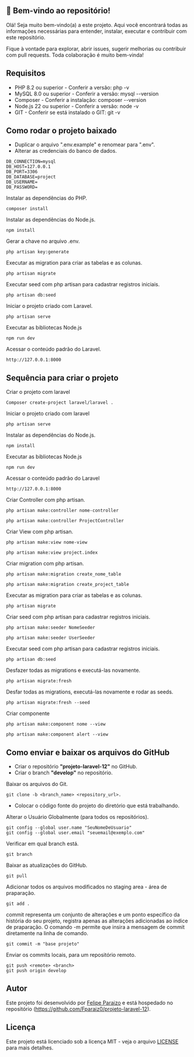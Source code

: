 ## 👋 Bem-vindo ao repositório!

Olá! Seja muito bem-vindo(a) a este projeto. Aqui você encontrará todas as informações necessárias para entender, instalar, executar e contribuir com este repositório.

Fique à vontade para explorar, abrir issues, sugerir melhorias ou contribuir com pull requests. Toda colaboração é muito bem-vinda!

## Requisitos 

* PHP 8.2 ou superior - Conferir a versão: php -v 
* MySQL 8.0 ou superior - Conferir a versão: mysql --version
* Composer - Conferir a instalação: composer --version
* Node.js 22 ou superior - Conferir a versão: node -v 
* GIT - Conferir se está instalado o GIT: git -v 

## Como rodar o projeto baixado 

- Duplicar o arquivo ".env.example" e renomear para ".env". 
- Alterar as credenciais do banco de dados.
```
DB_CONNECTION=mysql
DB_HOST=127.0.0.1
DB_PORT=3306
DB_DATABASE=project
DB_USERNAME=  
DB_PASSWORD=
```

Instalar as dependências do PHP.
```
composer install
```

Instalar as dependências do Node.js.
```
npm install
```

Gerar a chave no arquivo .env.
```
php artisan key:generate
```

Executar as migration para criar as tabelas e as colunas.
```
php artisan migrate
```

Executar seed com php artisan para cadastrar registros iniciais. 
```
php artisan db:seed
```

Iniciar o projeto  criado com Laravel.
```
php artisan serve
```

Executar as bibliotecas Node.js
```
npm run dev
```

Acessar o conteúdo padrão do Laravel.
```
http://127.0.0.1:8000
```

## Sequência para criar o projeto 

Criar o projeto com laravel 
```
Composer create-project laravel/laravel . 
```

Iniciar o projeto criado com laravel
```
php artisan serve
``` 

Instalar as dependências do Node.js.
```
npm install
```

Executar as bibliotecas Node.js
```
npm run dev
```

Acessar o conteúdo padrão do Laravel 
```
http://127.0.0.1:8000
```
Criar Controller com php artisan.
```
php artisan make:controller nome-controller
```
```
php artisan make:controller ProjectController
```

Criar View com php artisan.
```
php artisan make:view nome-view
```
```
php artisan make:view project.index
```

Criar migration com php artisan. 
```
php artisan make:migration create_nome_table
```
```
php artisan make:migration create_project_table
```

Executar as migration para criar as tabelas e as colunas.
```
php artisan migrate
```

Criar seed com php artisan para cadastrar registros iniciais.
```
php artisan make:seeder NomeSeeder
```
```
php artisan make:seeder UserSeeder
```

Executar seed com php artisan para cadastrar registros iniciais. 
```
php artisan db:seed
```

Desfazer todas as migrations e executá-las novamente.
```
php artisan migrate:fresh
```

Desfar todas as migrations, executá-las novamente e rodar as seeds.
```
php artisan migrate:fresh --seed
```

Criar componente
```
php artisan make:component nome --view
```
```
php artisan make:component alert --view
```

## Como enviar e baixar os arquivos do GitHub

- Criar o repositório **"projeto-laravel-12"** no GitHub.
- Criar o branch **"develop"** no repositório.

Baixar os arquivos do Git.
```
git clone -b <branch_name> <repository_url>. 
```

- Colocar o código fonte do projeto do diretório que está trabalhando.

Alterar o Usuário Globalmente (para todos os repositórios). 
```
git config --global user.name "SeuNomeDeUsuario"
git config --global user.email "seuemail@exemplo.com"
```

Verificar em qual branch está. 
```
git branch
```

Baixar as atualizações do GitHub.
```
git pull
```

Adicionar todos os arquivos modificados no staging area - área de praparação. 
```
git add .
```

commit representa um conjunto de alterações e um ponto específico da história do seu projeto, registra apenas as alterações adicionadas ao índice de praparação. 
O comando -m permite que insira a mensagem de commit diretamente na linha de comando.
```
git commit -m "base projeto"
```

Enviar os commits locais, para um repositório remoto. 
```
git push <remote> <branch>
git push origin develop
```

## Autor 

Este projeto foi desenvolvido por [Felipe Paraizo](https://github.com/Fparaiz0) e está hospedado no repositório (https://github.com/Fparaiz0/projeto-laravel-12). 

## Licença 

Este projeto está licenciado sob a licença MIT - veja o arquivo [LICENSE](LICENSE.txt) para mais detalhes.
